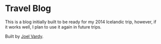 # Travel Blog

This is a blog initially built to be ready for my 2014 Icelandic trip, however, if it works well, I plan to use it again in future trips.

Built by [Joel Vardy][joelvardy].

  [joelvardy]: https://joelvardy.com/
